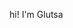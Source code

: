 hi! I'm Glutsa

<!---
Mnich-Glutsa/Mnich-Glutsa is a ✨ special ✨ repository because its `README.md` (this file) appears on your GitHub profile.
You can click the Preview link to take a look at your changes.
--->
